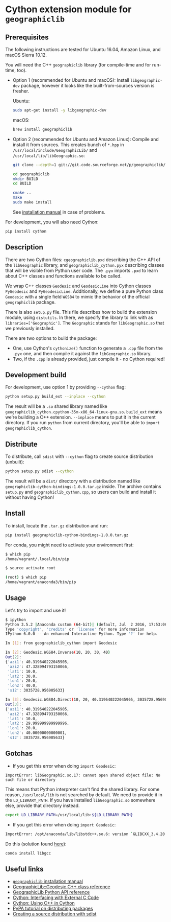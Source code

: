 # Cython extension module for ``geographiclib``

## Prerequisites

The following instructions are tested for Ubuntu 16.04, Amazon Linux, and macOS Sierra 10.12.

You will need the C++ `geographiclib` library (for compile-time and for run-time, too).

- Option 1 (recommended for Ubuntu and macOS): Install `libgeographic-dev` package, however it looks like the built-from-sources version is fresher.

  Ubuntu:
    ```bash
    sudo apt-get install -y libgeographic-dev
    ```
  macOS:
    ```bash
    brew install geographiclib
    ```

- Option 2 (recommended for Ubuntu and Amazon Linux): Compile and install it from sources.
  This creates bunch of `*.hpp` in `/usr/local/include/GeographicLib/` and `/usr/local/lib/libGeographic.so`:
    ```bash
    git clone --depth=1 git://git.code.sourceforge.net/p/geographiclib/code geographiclib

    cd geographiclib
    mkdir BUILD
    cd BUILD

    cmake ..
    make
    sudo make install
    ```
  See [installation manual](https://geographiclib.sourceforge.io/html/install.html) in case of problems.

For development, you will also need Cython:
```bash
pip install cython
```

## Description

There are two Cython files: `cgeographiclib.pxd` describing the C++ API of the `libGeographic` library, and `geographiclib_cython.pyx` describing classes that will be visible from Python user code. 
The `.pyx` imports `.pxd` to learn about C++ classes and functions available to be called.

We wrap C++ classes `Geodesic` and `GeodesicLine` into Cython classes `PyGeodesic` and `PyGeodesicLine`. 
Additionally, we define a pure Python class `Geodesic` with a single field `WGS84` to mimic the behavior of the official `geographiclib` package.

There is also `setup.py` file. 
This file describes how to build the extension module, using `distutils`.
In there, we specify the library to link with as `libraries=['Geographic']`. The `Geographic` stands for `libGeographic.so` that we previously installed.

There are two options to build the package:
- One, use Cython's `cythonize()` function to generate a `.cpp` file from the `.pyx` one, and then compile it against the `libGeographic.so` library.
- Two, if the `.cpp` is already provided, just compile it - no Cython required!

## Development build

For development, use option 1 by providing `--cython` flag:

```bash
python setup.py build_ext --inplace --cython
```

The result will be a `.so` shared library named like `geographiclib_cython.cpython-35m-x86_64-linux-gnu.so`. 
`build_ext` means we're building a C++ extension. `--inplace` means to put it in the current directory.
If you run `python` from current directory, you'll be able to `import geographiclib_cython`.

## Distribute

To distribute, call `sdist` with `--cython` flag to create source distribution (unbuilt):

```bash
python setup.py sdist --cython
```

The result will be a `dist/` directory with a distribution named like `geographiclib-cython-bindings-1.0.0.tar.gz` inside.
The archive contains `setup.py` and `geographiclib_cython.cpp`, so users can build and install it without having Cython!

## Install

To install, locate the `.tar.gz` distribution and run:
```bash
pip install geographiclib-cython-bindings-1.0.0.tar.gz
```

For conda, you might need to activate your environment first:

```bash
$ which pip
/home/vagrant/.local/bin/pip

$ source activate root

(root) $ which pip
/home/vagrant/anaconda3/bin/pip
```

## Usage

Let's try to import and use it!

```bash
$ ipython
Python 3.5.2 |Anaconda custom (64-bit)| (default, Jul  2 2016, 17:53:06)
Type 'copyright', 'credits' or 'license' for more information
IPython 6.0.0 -- An enhanced Interactive Python. Type '?' for help.

In [1]: from geographiclib_cython import Geodesic

In [2]: Geodesic.WGS84.Inverse(10, 20, 30, 40)
Out[2]:
{'azi1': 40.319640222045905,
 'azi2': 47.328994793150066,
 'lat1': 10.0,
 'lat2': 30.0,
 'lon1': 20.0,
 'lon2': 40.0,
 's12': 3035728.956905633}

In [3]: Geodesic.WGS84.Direct(10, 20, 40.319640222045905, 3035728.956905633)
Out[3]:
{'azi1': 40.319640222045905,
 'azi2': 47.328994793150066,
 'lat1': 10.0,
 'lat2': 29.999999999999996,
 'lon1': 20.0,
 'lon2': 40.00000000000001,
 's12': 3035728.956905633}
```

## Gotchas
- If you get this error when doing `import Geodesic`:
```
ImportError: libGeographic.so.17: cannot open shared object file: No such file or directory
```
This means that Python interpreter can't find the shared library. For some reason, `/usr/local/lib` is not searched by default. We need to provide it in the `LD_LIBRARY_PATH`. If you have installed `libGeographic.so` somewhere else, provide that directory instead.
```bash
export LD_LIBRARY_PATH=/usr/local/lib:${LD_LIBRARY_PATH}
```

- If you get this error when doing `import Geodesic`:
```bash
ImportError: /opt/anaconda/lib/libstdc++.so.6: version `GLIBCXX_3.4.20' not found (required by /usr/local/lib/libGeographic.so.17)
```
Do this (solution found [here](https://github.com/BVLC/caffe/issues/4953)):
```bash
conda install libgcc
```

## Useful links
- [`geographiclib` installation manual](https://geographiclib.sourceforge.io/html/install.html)
- [GeographicLib::Geodesic C++ class reference](https://geographiclib.sourceforge.io/html/classGeographicLib_1_1Geodesic.html)
- [GeographicLib Python API reference](https://geographiclib.sourceforge.io/html/python/code.html)
- [Cython: Interfacing with External C Code](http://cython.readthedocs.io/en/latest/src/userguide/external_C_code.html)
- [Cython: Using C++ in Cython](http://cython.readthedocs.io/en/latest/src/userguide/wrapping_CPlusPlus.html)
- [PyPA tutorial on distributing packages](https://packaging.python.org/tutorials/distributing-packages/)
- [Creating a source distribution with sdist](https://docs.python.org/3.6/distutils/sourcedist.html)
